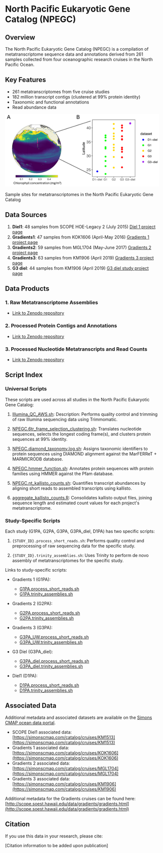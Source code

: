 # North Pacific Eukaryotic Gene Catalog (NPEGC)

## Overview

The North Pacific Eukaryotic Gene Catalog (NPEGC) is a compilation of metatranscriptome sequence data and annotations derived from 261 samples collected from four oceanographic research cruises in the North Pacific Ocean. 
## Key Features

- 261 metatranscriptomes from five cruise studies
- 182 million transcript contigs (clustered at 99% protein identity)
- Taxonomic and functional annotations
- Read abundance data


![NPEGC cruise tracks](https://github.com/armbrustlab/NPac_euk_gene_catalog/blob/main/images/fig1_cruise_tracks.png)

Sample sites for metatranscriptomes in the North Pacific Eukaryotic Gene Catalog

## Data Sources

1. **Diel1**: 48 samples from SCOPE HOE-Legacy 2 (July 2015) [Diel 1 project page](https://github.com/armbrustlab/NPac_euk_gene_catalog/blob/main/projects/Diel1/README.md)
2. **Gradients1**: 47 samples from KOK1606 (April-May 2016) [Gradients 1 project page](https://github.com/armbrustlab/NPac_euk_gene_catalog/blob/main/projects/G1PA/README.md)
3. **Gradients2**: 59 samples from MGL1704 (May-June 2017) [Gradients 2 project page](https://github.com/armbrustlab/NPac_euk_gene_catalog/blob/main/projects/G2PA/README.md)
4. **Gradients3**: 63 samples from KM1906 (April 2019) [Gradients 3 project page](https://github.com/armbrustlab/NPac_euk_gene_catalog/blob/main/projects/G3PA/README.md)
5. **G3 diel**: 44 samples from KM1906 (April 2019) [G3 diel study project page](https://github.com/armbrustlab/NPac_euk_gene_catalog/blob/main/projects/G3PA_diel/README.md)

## Data Products

### 1. Raw Metatranscriptome Assemblies
- [Link to Zenodo repository](https://zenodo.org/records/10699458)

### 2. Processed Protein Contigs and Annotations
- [Link to Zenodo repository](https://zenodo.org/records/12630398)

### 3. Processed Nucleotide Metatranscripts and Read Counts
- [Link to Zenodo repository](https://zenodo.org/records/10570449)

## Script Index

### Universal Scripts

These scripts are used across all studies in the North Pacific Eukaryotic Gene Catalog:

1. [Illumina_QC_AWS.sh](https://github.com/armbrustlab/NPac_euk_gene_catalog/blob/main/scripts/Illumina_QC_AWS.sh): Description: Performs quality control and trimming of raw Illumina sequencing data using Trimmomatic.

2. [NPEGC.6tr_frame_selection_clustering.sh](https://github.com/armbrustlab/NPac_euk_gene_catalog/blob/main/scripts/aa_data/NPEGC.6tr_frame_selection_clustering.sh): Translates nucleotide sequences, selects the longest coding frame(s), and clusters protein sequences at 99% identity.

3. [NPEGC.diamond_taxonomy.log.sh](https://github.com/armbrustlab/NPac_euk_gene_catalog/blob/main/scripts/aa_data/NPEGC.diamond_taxonomy.log.sh): Assigns taxonomic identifiers to protein sequences using DIAMOND alignment against the MarFERReT + MARMICRODB database.

4. [NPEGC.hmmer_function.sh](https://github.com/armbrustlab/NPac_euk_gene_catalog/blob/main/scripts/aa_data/NPEGC.hmmer_function.sh): Annotates protein sequences with protein families using HMMER against the Pfam database.

5. [NPEGC.nt_kallisto_counts.sh](https://github.com/armbrustlab/NPac_euk_gene_catalog/blob/main/scripts/nt_data/NPEGC.nt_kallisto_counts.sh): Quantifies transcript abundances by aligning short reads to assembled transcripts using kallisto.

6. [aggregate_kallisto_counts.R](https://github.com/armbrustlab/NPac_euk_gene_catalog/blob/main/scripts/nt_data/aggregate_kallisto_counts.R): Consolidates kallisto output files, joining sequence length and estimated count values for each project's metatranscriptome.

### Study-Specific Scripts

Each study (G1PA, G2PA, G3PA, G3PA_diel, D1PA) has two specific scripts:

1. `{STUDY_ID}.process_short_reads.sh`: Performs quality control and preprocessing of raw sequencing data for the specific study.

2. `{STUDY_ID}.trinity_assemblies.sh`: Uses Trinity to perform de novo assembly of metatranscriptomes for the specific study.

Links to study-specific scripts:

- Gradients 1 (G1PA):
  - [G1PA.process_short_reads.sh](https://github.com/armbrustlab/NPac_euk_gene_catalog/blob/main/scripts/G1PA.process_short_reads.sh)
  - [G1PA.trinity_assemblies.sh](https://github.com/armbrustlab/NPac_euk_gene_catalog/blob/main/scripts/G1PA.trinity_assemblies.sh)

- Gradients 2 (G2PA):
  - [G2PA.process_short_reads.sh](https://github.com/armbrustlab/NPac_euk_gene_catalog/blob/main/scripts/G2PA.process_short_reads.sh)
  - [G2PA.trinity_assemblies.sh](https://github.com/armbrustlab/NPac_euk_gene_catalog/blob/main/scripts/G2PA.trinity_assemblies.sh)

- Gradients 3 (G3PA):
  - [G3PA_UW.process_short_reads.sh](https://github.com/armbrustlab/NPac_euk_gene_catalog/blob/main/scripts/G3PA_UW.process_short_reads.sh)
  - [G3PA_UW.trinity_assemblies.sh](https://github.com/armbrustlab/NPac_euk_gene_catalog/blob/main/scripts/G3PA_UW.trinity_assemblies.sh)

- G3 Diel (G3PA_diel):
  - [G3PA_diel.process_short_reads.sh](https://github.com/armbrustlab/NPac_euk_gene_catalog/blob/main/scripts/G3PA_diel.process_short_reads.sh)
  - [G3PA_diel.trinity_assemblies.sh](https://github.com/armbrustlab/NPac_euk_gene_catalog/blob/main/scripts/G3PA_diel.trinity_assemblies.sh)

- Diel1 (D1PA):
  - [D1PA.process_short_reads.sh](https://github.com/armbrustlab/NPac_euk_gene_catalog/blob/main/scripts/D1PA.process_short_reads.sh)
  - [D1PA.trinity_assemblies.sh](https://github.com/armbrustlab/NPac_euk_gene_catalog/blob/main/scripts/D1PA.trinity_assemblies.sh)

## Associated Data

Additional metadata and associated datasets are available on the [Simons CMAP ocean data portal](https://simonscmap.com/).

- SCOPE Diel1 associated data: [https://simonscmap.com/catalog/cruises/KM1513](https://simonscmap.com/catalog/cruises/KM1513)
- Gradients 1 associated data: [https://simonscmap.com/catalog/cruises/KOK1606](https://simonscmap.com/catalog/cruises/KOK1606)
- Gradients 2 associated data: [https://simonscmap.com/catalog/cruises/MGL1704](https://simonscmap.com/catalog/cruises/MGL1704)
- Gradients 3 associated data: [https://simonscmap.com/catalog/cruises/KM1906](https://simonscmap.com/catalog/cruises/KM1906)

Additional metadata for the Gradients cruises can be found here: [http://scope.soest.hawaii.edu/data/gradients/gradients.html](http://scope.soest.hawaii.edu/data/gradients/gradients.html)

## Citation

If you use this data in your research, please cite:

[Citation information to be added upon publication]
